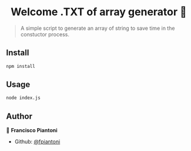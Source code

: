<h1 align="center">Welcome .TXT of array generator 👋</h1>
<p>
</p>

> A simple script to generate an array of string to save time in the constuctor process.

## Install

```sh
npm install
```

## Usage

```sh
node index.js
```

## Author

👤 **Francisco Piantoni**

* Github: [@fpiantoni](https://github.com/fpiantoni)